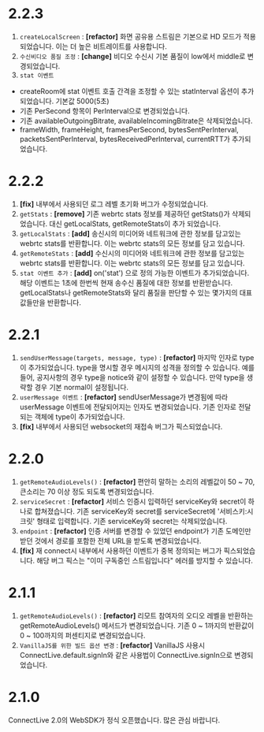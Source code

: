 # 2.2.3
1. `createLocalScreen` : **[refactor]** 화면 공유용 스트림은 기본으로 HD 모드가 적용되었습니다. 이는 더 높은 비트레이트를 사용합니다.
2. `수신비디오 품질 조정` :  **[change]** 비디오 수신시 기본 품질이 low에서 middle로 변경되었습니다.
3. `stat 이벤트`
 - createRoom에 stat 이벤트 호출 간격을 조정할 수 있는 statInterval 옵션이 추가되었습니다. 기본값 5000(5초)
 - 기존 PerSecond 항목이 PerInterval으로 변경되었습니다.
 - 기존 availableOutgoingBitrate, availableIncomingBitrate은 삭제되었습니다.
 - frameWidth, frameHeight, framesPerSecond, bytesSentPerInterval, packetsSentPerInterval, bytesReceivedPerInterval, currentRTT가 추가되었습니다.

# 2.2.2
1. **[fix]** 내부에서 사용되던 로그 레벨 초기화 버그가 수정되었습니다.
2. `getStats` : **[remove]** 기존 webrtc stats 정보를 제공하던 getStats()가 삭제되었습니다. 대신 getLocalStats, getRemoteStats이 추가 되었습니다.
3. `getLocalStats` : **[add]** 송신시의 미디어와 네트워크에 관한 정보를 담고있는 webrtc stats를 반환합니다. 이는 webrtc stats의 모든 정보를 담고 있습니다.
4. `getRemoteStats` : **[add]** 수신시의 미디어와 네트워크에 관한 정보를 담고있는 webrtc stats를 반환합니다. 이는 webrtc stats의 모든 정보를 담고 있습니다.
5. `stat 이벤트 추가` : **[add]** on('stat') 으로 정의 가능한 이벤트가 추가되었습니다. 해당 이벤트는 1초에 한번씩 현재 송수신 품질에 대한 정보를 반환받습니다. getLocalStats나 getRemoteStats와 달리 품질을 판단할 수 있는 몇가지의 대표 값들만을 반환합니다.

# 2.2.1
1. `sendUserMessage(targets, message, type)` : **[refactor]** 마지막 인자로 type이 추가되었습니다. type을 명시할 경우 메시지의 성격을 정의할 수 있습니다. 예를 들어, 공지사항의 경우 type을 notice와 같이 설정할 수 있습니다. 만약 type을 생략할 경우 기본 normal이 설정됩니다. 
2. `userMessage 이벤트` : **[refactor]** sendUserMessage가 변경됨에 따라 userMessage 이벤트에 전달되어지는 인자도 변경되었습니다. 기존 인자로 전달되는 객체에 type이 추가되었습니다.
3. **[fix]** 내부에서 사용되던 websocket의 재접속 버그가 픽스되었습니다.

# 2.2.0
1. `getRemoteAudioLevels()` : **[refactor]** 편안히 말하는 소리의 레벨값이 50 ~ 70, 큰소리는 70 이상 정도 되도록 변경되었습니다.
2. `serviceSecret` : **[refactor]** 서비스 인증시 입력하던 serviceKey와 secret이 하나로 합쳐졌습니다. 기존 serviceKey와 secret를 serviceSecret에 '서비스키:시크릿' 형태로 입력합니다. 기존 serviceKey와 secret는 삭제되었습니다.
3. `endpoint` : **[refactor]** 인증 서버를 변경할 수 있었던 endpoint가 기존 도메인만 받던 것에서 경로를 포함한 전체 URL을 받도록 변경되었습니다.
4. **[fix]** 재 connect시 내부에서 사용하던 이벤트가 중복 정의되는 버그가 픽스되었습니다. 해당 버그 픽스는 "이미 구독중인 스트림입니다" 에러를 방지할 수 있습니다.

# 2.1.1
1. `getRemoteAudioLevels()` : **[refactor]** 리모트 참여자의 오디오 레벨을 반환하는 getRemoteAudioLevels() 메서드가 변경되었습니다. 기존 0 ~ 1까지의 반환값이 0 ~ 100까지의 퍼센티지로 변경되었습니다.
2. `VanillaJS를 위한 빌드 옵션 변경` : **[refactor]** VanillaJS 사용시 ConnectLive.default.signIn와 같은 사용법이 ConnectLive.signIn으로 변경되었습니다.

# 2.1.0
ConnectLive 2.0의 WebSDK가 정식 오픈했습니다. 많은 관심 바랍니다.